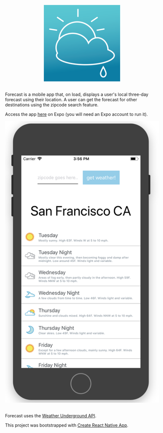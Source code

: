 <center><img src="./Forecast-Icon.png" width="250" height="250"/></center>

<br>

Forecast is a mobile app that, on load, displays a user's local three-day forecast using their location. A user can get the forecast for other destinations using the zipcode search feature.

Access the app [here](https://expo.io/@danielleletarte/forecast) on Expo (you will need an Expo account to run it).

<center><img src="./Screenshot.png"/></center>

<br>

Forecast uses the [Weather Underground API](https://www.wunderground.com/weather/api/d/docs?d=index).


This project was bootstrapped with [Create React Native App](https://github.com/react-community/create-react-native-app).

